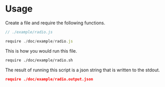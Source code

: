 # Usage

Create a file and require the following functions.

```js
// ./example/radio.js

require ./doc/example/radio.js
```

This is how you would run this file.

```bash
require ./doc/example/radio.sh
```

The result of running this script is a json string that is written to the
stdout.

```json
require ./doc/example/radio.output.json
```

